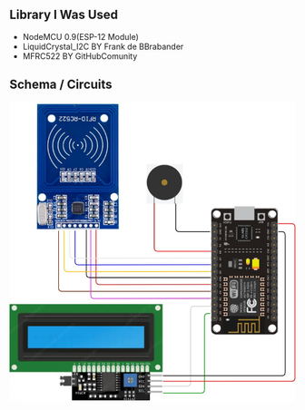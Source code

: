 <h2>Library I Was Used</h2>
<ul>
  <li>NodeMCU 0.9(ESP-12 Module)</li>
  <li>LiquidCrystal_I2C	BY Frank de BBrabander</li>
  <li>MFRC522			BY GitHubComunity</li>
</ul>
<h2>Schema / Circuits</h2>
<img src="img/RFIDCircuits1.jpg">
